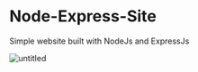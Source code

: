 # Node-Express-Site
Simple website built with NodeJs and ExpressJs

![untitled](https://cloud.githubusercontent.com/assets/24875416/22465318/bede3756-e7c3-11e6-8879-4847e5d72376.png)
